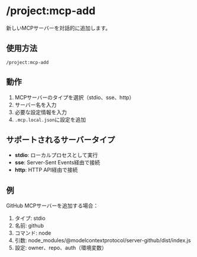 # /project:mcp-add

新しいMCPサーバーを対話的に追加します。

## 使用方法

```
/project:mcp-add
```

## 動作

1. MCPサーバーのタイプを選択（stdio、sse、http）
2. サーバー名を入力
3. 必要な設定情報を入力
4. `.mcp.local.json`に設定を追加

## サポートされるサーバータイプ

- **stdio**: ローカルプロセスとして実行
- **sse**: Server-Sent Events経由で接続
- **http**: HTTP API経由で接続

## 例

GitHub MCPサーバーを追加する場合：
1. タイプ: stdio
2. 名前: github
3. コマンド: node
4. 引数: node_modules/@modelcontextprotocol/server-github/dist/index.js
5. 設定: owner、repo、auth（環境変数）
